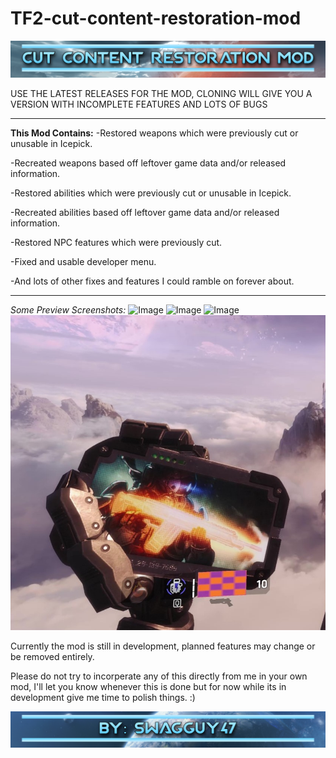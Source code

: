 # TF2-cut-content-restoration-mod

![Image](src/banner.png)

USE THE LATEST RELEASES FOR THE MOD, CLONING WILL GIVE YOU A VERSION WITH INCOMPLETE FEATURES AND LOTS OF BUGS
____________________________________
**This Mod Contains:**
-Restored weapons which were previously cut or unusable in Icepick.

-Recreated weapons based off leftover game data and/or released information.

-Restored abilities which were previously cut or unusable in Icepick.

-Recreated abilities based off leftover game data and/or released information.

-Restored NPC features which were previously cut.

-Fixed and usable developer menu.

-And lots of other fixes and features I could ramble on forever about.
____________________________________

*Some Preview Screenshots:*
![Image](src/sword.png)
![Image](src/cubemap.png)
![Image](src/viewmodel.png)
![Image](src/burncard.jpg)

Currently the mod is still in development, planned features may change or be removed entirely.

Please do not try to incorperate any of this directly from me in your own mod, I'll let you know whenever this is done but for now while its in development give me time to polish things.
:)

![Image](src/cred.png)
